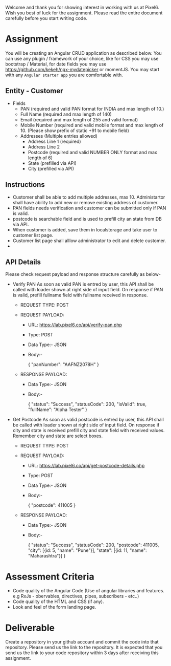 Welcome and thank you for showing interest in working with us at Pixel6. Wish you best of luck for the assignment. Please read the entire document carefully before you start writing code.

# Assignment
You will be creating an Angular CRUD application as described below. You can use any plugin / framework of your choice, like for CSS you may use bootstrap / Material, for date fields you may use https://github.com/kekeh/ngx-mydatepicker or momentJS.
You may start with any `Angular starter app` you are comfortable with.

## Entity - Customer

- Fields 
  - PAN (required and valid PAN format for INDIA and max length of 10.)
  - Full Name (required and max length of 140)
  - Email (required and max length of 255 and valid format)
  - Mobile Number (required and valid mobile format and max length of 10. (Please show prefix of static +91 to mobile field)
  - Addresses (Multiple entries allowed)
     - Address Line 1 (required)
     - Address Line 2
     - Postcode (required and valid NUMBER ONLY format and max length of 6)
     - State (prefilled via API)
     - City (prefilled via API)
 
## Instructions
   - Customer shall be able to add multiple addresses, max 10. Administartor shall have ability to add new or remove existing address of customer.
   - PAN fields needs verification and customer can be submitted only if PAN is valid.
   - postcode is searchable field and is used to prefill city an state from DB via API.
   - When customer is added, save them in localstorage and take user to customer list page.
   - Customer list page shall alllow administrator to edit and delete customer.
   - 
   
## API Details
Please check request payload and response structure carefully as below-

- Verify PAN
    As soon as valid PAN is entred by user, this API shall be called with loader shown at right side of input field. On response if PAN is valid, 
    prefill fullname field with fullname received in response.

   - REQUEST TYPE: POST
   - REQUEST PAYLOAD:
      - URL: https://lab.pixel6.co/api/verify-pan.php
      - Type: POST
      - Data Type:- JSON
      - Body:-
      
         {
            "panNumber": "AAFNZ2078H"
         }

    - RESPONSE PAYLOAD:
      - Data Type:- JSON
      - Body:-
      
         {
            "status": "Success",
            "statusCode": 200,
            "isValid": true,
            "fullName": "Alpha Tester"
         }
         
         
- Get Postcode
   As soon as valid postcode is entred by user, this API shall be called with loader shown at right side of input field. On response if city 
   and state is received prefill city and state field with received values. Remember city and state are select boxes.
   
   - REQUEST TYPE: POST
   - REQUEST PAYLOAD:
      - URL: https://lab.pixel6.co/api/get-postcode-details.php
      - Type: POST
      - Data Type:- JSON
      - Body:-
      
         {
             "postcode": 411005
         }

    - RESPONSE PAYLOAD:
      - Data Type:- JSON
      - Body:-
      
         {
            "status": "Success",
            "statusCode": 200,
            "postcode": 411005,
            "city": [{id: 5, "name": "Pune"}],
            "state": [{id: 11, "name": "Maharashtra"}]
         }

    
# Assessment Criteria
- Code quality of the Angular Code (Use of angular libraries and features. e.g RxJs - obervables, directives, pipes, subscribers - etc..)
- Code quality of the HTML and CSS (if any).
- Look and feel of the form landing page.

# Deliverable
Create a repository in your github account and commit the code into that repository. Please send us the link to the repository.
It is expected that you send us the link to your code repository within 3 days after receiving this assignment.
